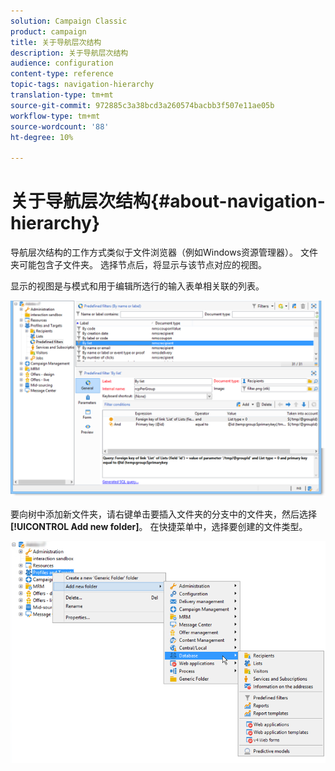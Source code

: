 ```yaml
---
solution: Campaign Classic
product: campaign
title: 关于导航层次结构
description: 关于导航层次结构
audience: configuration
content-type: reference
topic-tags: navigation-hierarchy
translation-type: tm+mt
source-git-commit: 972885c3a38bcd3a260574bacbb3f507e11ae05b
workflow-type: tm+mt
source-wordcount: '88'
ht-degree: 10%

---
```



# 关于导航层次结构{#about-navigation-hierarchy}

导航层次结构的工作方式类似于文件浏览器（例如Windows资源管理器）。 文件夹可能包含子文件夹。 选择节点后，将显示与该节点对应的视图。

显示的视图是与模式和用于编辑所选行的输入表单相关联的列表。

![](assets/d_ncs_integration_navigation.png)

要向树中添加新文件夹，请右键单击要插入文件夹的分支中的文件夹，然后选择&#x200B;**[!UICONTROL Add new folder]**。 在快捷菜单中，选择要创建的文件类型。

![](assets/d_ncs_integration_navigation_create.png)

